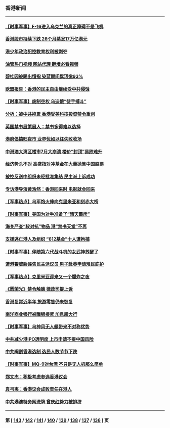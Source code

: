 ### 香港新闻
---
#### [【时事军事】F-16进入乌克兰的真正障碍不是飞机](../../pages/ncid1349362/n14057492.md?08210845) 
#### [香港股市持续下跌 26个月蒸发17万亿港元](../../pages/ncid1349362/n14056729.md?08210845) 
#### [港少年政治犯控教育权利被剥夺](../../pages/ncid1349362/n14056986.md?08210845) 
#### [油管热门视频 网站代理 翻墙必看视频](http://138.2.39.72:81/youtube.html?epic-marker?08210845)
#### [碧桂园被踢出恒指 染蓝期间累泻逾93%](../../pages/ncid1349362/n14056851.md?08210845) 
#### [欧盟报告：香港的民主自由继续受中共侵蚀](../../pages/ncid1349362/n14056647.md?08210845) 
#### [【时事军事】废制空权 乌迫俄“徒手搏斗”](../../pages/ncid1349362/n14055344.md?08210845) 
#### [分析：被中共拖累 香港受美科技投资禁令重创](../../pages/ncid1349362/n14055699.md?08210845) 
#### [英国禁书展策展人：禁书多得难以选择](../../pages/ncid1349362/n14055570.md?08210845) 
#### [港府倡搞旺夜市 业界忧如以往失败收场](../../pages/ncid1349362/n14054953.md?08210845) 
#### [中港澳大湾区楼市7月大崩溃 楼价“封顶”易跌难升](../../pages/ncid1349362/n14055109.md?08210845) 
#### [经济势头不对 高盛指对冲基金在大量抛售中国股票](../../pages/ncid1349362/n14055099.md?08210845) 
#### [被控反送中组织未经批准集结 民主派上诉成功](../../pages/ncid1349362/n14054506.md?08210845) 
#### [专访港导演黄浩然：香港回来时 电影就会回来](../../pages/ncid1349362/n14054531.md?08210845) 
#### [【军事热点】乌军炮火伸向克里米亚和刻赤大桥](../../pages/ncid1349362/n14053949.md?08210845) 
#### [【时事军事】美国为对手准备了“晴天霹雳”](../../pages/ncid1349362/n14053208.md?08210845) 
#### [海关严查“软对抗”物品 港“禁书天堂”不再](../../pages/ncid1349362/n14052748.md?08210845) 
#### [支援逃亡港人及组织 “612基金”十人遭拘捕](../../pages/ncid1349362/n14052678.md?08210845) 
#### [【时事军事】伴随第六代战斗机的女武神苏醒了](../../pages/ncid1349362/n14051093.md?08210845) 
#### [遭港警威胁诬告民主派议员 男子赴英申请难民庇护](../../pages/ncid1349362/n14051236.md?08210845) 
#### [【军事热点】克里米亚迎来又一个爆炸之夜](../../pages/ncid1349362/n14049936.md?08210845) 
#### [《愿荣光》禁令触礁 律政司提上诉](../../pages/ncid1349362/n14049633.md?08210845) 
#### [香港复常近半年 旅游零售仍未恢复](../../pages/ncid1349362/n14049064.md?08210845) 
#### [南洋商业银行被曝银根紧 加息超大行](../../pages/ncid1349362/n14049627.md?08210845) 
#### [【时事军事】乌神风无人艇带来不对称优势](../../pages/ncid1349362/n14048997.md?08210845) 
#### [中共减少港IPO透明度 上市申请不提中国风险](../../pages/ncid1349362/n14048181.md?08210845) 
#### [中共阉割香港选制 选民人数节节下跌](../../pages/ncid1349362/n14048025.md?08210845) 
#### [【时事军事】MQ-9对台湾 不只是无人机那么简单](../../pages/ncid1349362/n14047347.md?08210845) 
#### [郑文杰：积极考虑参选香港议会](../../pages/ncid1349362/n14046175.md?08210845) 
#### [袁弓夷：香港议会成败责任在港人](../../pages/ncid1349362/n14046160.md?08210845) 
#### [中共港澳特务网洗牌 曾庆红势力被排挤](../../pages/ncid1349362/n14045553.md?08210845) 

---
#### 第 [ [143](./143.md?08210845) / [142](./142.md?08210845) / [141](./141.md?08210845) / [140](./140.md?08210845) / [139](./139.md?08210845) / [138](./138.md?08210845) / [137](./137.md?08210845) / [136](./136.md?08210845) ] 页
